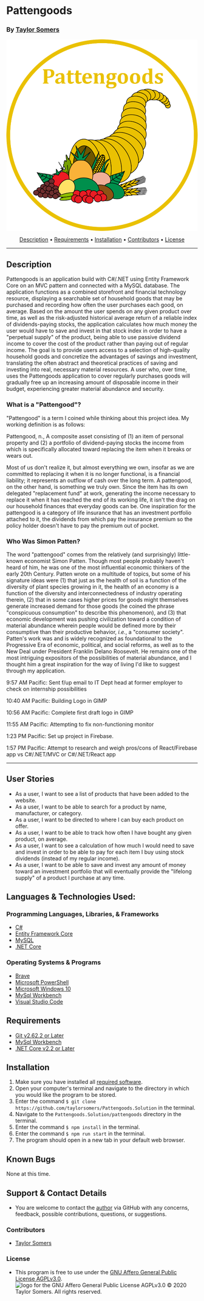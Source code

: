 # Pattengoods

  ### By [Taylor Somers](https://github.com/taylorsomers/)

<img align="center" src="./Pattengoods/wwwroot/img/pattengoods-logo.png" alt="Pattengoods logo featuring corcucopia, or 'horn of plenty'">

<p align="center">
  <a href="#description">Description</a> •
  <a href="#requirements">Requirements</a> •
  <a href="#installation">Installation</a> •
  <a href="#contributors">Contributors</a> •
  <a href="#license">License</a>
</p>

 <hr>

## Description

  Pattengoods is an application build with C#/.NET using Entity Framework Core on an MVC pattern and connected with a MySQL database. The application functions as a combined storefront and financial technology resource, displaying a searchable set of household goods that may be purchased and recording how often the user purchases each good, on average. Based on the amount the user spends on any given product over time, as well as the risk-adjusted historical average return of a reliable index of dividends-paying stocks, the application calculates how much money the user would have to save and invest in that stock index in order to have a "perpetual supply" of the product, being able to use passive dividend income to cover the cost of the product rather than paying out of regular income. The goal is to provide users access to a selection of high-quality household goods and concretize the advantages of savings and investment, translating the often abstract and theoretical practices of saving and investing into real, necessary material resources. A user who, over time, uses the Pattengoods application to cover regularly purchases goods will gradually free up an increasing amount of disposable income in their budget, experiencing greater material abundance and security.

  ### What is a "Pattengood"?
  
  "Pattengood" is a term I coined while thinking about this project idea. My working definition is as follows:

  Pattengood, n., A composite asset consisting of (1) an item of personal property and (2) a portfolio of dividend-paying stocks the income from which is specifically allocated toward replacing the item when it breaks or wears out.

  Most of us don't realize it, but almost everything we own, insofar as we are committed to replacing it when it is no longer functional, is a financial liability; it represents an outflow of cash over the long term. A pattengood, on the other hand, is something we truly own. Since the item has its own delegated "replacement fund" at work, generating the income necessary to replace it when it has reached the end of its working life, it isn't the drag on our household finances that everyday goods can be. One inspiration for the pattengood is a category of life insurance that has an investment portfolio attached to it, the dividends from which pay the insurance premium so the policy holder doesn't have to pay the premium out of pocket.


  ### Who Was Simon Patten?

  The word "pattengood" comes from the relatively (and surprisingly) little-known economist Simon Patten. Though most people probably haven't heard of him, he was one of the most influential economic thinkers of the early 20th Century. Patten wrote on a multitude of topics, but some of his signature ideas were (1) that just as the health of soil is a function of the diversity of plant species growing in it, the health of an economy is a function of the diversity and interconnectedness of industry operating therein, (2) that in some cases higher prices for goods might themselves generate increased demand for those goods (he coined the phrase "conspicuous consumption" to describe this phenomenon), and (3) that economic development was pushing civilization toward a condition of material abundance wherein people would be defined more by their consumptive than their productive behavior, _i.e._, a "consumer society". Patten's work was and is widely recognized as foundational to the Progressive Era of economic, political, and social reforms, as well as to the New Deal under President Franklin Delano Roosevelt. He remains one of the most intriguing expositors of the possibilities of material abundance, and I thought him a great inspiration for the way of living I'd like to suggest through my application.

  9:57 AM Pacific: Sent f/up email to IT Dept head at former employer to check on internship possibilities

  10:40 AM Pacific: Building Logo in GIMP

  10:56 AM Pacific: Complete first draft logo in GIMP

  11:55 AM Pacific: Attempting to fix non-functioning monitor

  1:23 PM Pacific: Set up project in Firebase.

  1:57 PM Pacific: Attempt to research and weigh pros/cons of React/Firebase app vs C#/.NET/MVC or C#/.NET/React app

<hr>

## User Stories

  * As a user, I want to see a list of products that have been added to the website.
  * As a user, I want to be able to search for a product by name, manufacturer, or category.
  * As a user, I want to be directed to where I can buy each product on offer.
  * As a user, I want to be able to track how often I have bought any given product, on average.
  * As a user, I want to see a calculation of how much I would need to save and invest in order to be able to pay for each item I buy using stock dividends (instead of my regular income).
  * As a user, I want to be able to save and invest any amount of money toward an investment portfolio that will eventually provide the "lifelong supply" of a product I purchase at any time.

## Languages & Technologies Used:

  ### Programming Languages, Libraries, & Frameworks
  * [C#](https://docs.microsoft.com/en-us/dotnet/csharp/)
  * [Entity Framework Core](https://docs.microsoft.com/en-us/ef/core/)
  * [MySQL](https://www.mysql.com/)
  * [.NET Core](https://dotnet.microsoft.com/download/dotnet-core/2.2)

  ### Operating Systems & Programs
  * [Brave](https://brave.com/)
  * [Microsoft PowerShell](https://docs.microsoft.com/en-us/powershell/)
  * [Microsoft Windows 10](https://www.microsoft.com/en-us/windows/get-windows-10)
  * [MySql Workbench](https://www.mysql.com/products/workbench/)
  * [Visual Studio Code](https://code.visualstudio.com/)


## Requirements
  * [Git v2.62.2 or Later](https://git-scm.com/downloads/)
  * [MySql Workbench](https://www.mysql.com/products/workbench/)
  * [.NET Core v2.2 or Later](https://dotnet.microsoft.com/download/dotnet-core/2.2)


## Installation

  1.  Make sure you have installed all <a href="#requirements">required software</a>.
  2.  Open your computer's terminal and navigate to the directory in which you would like the program to be stored.
  3.  Enter the command ```$ git clone https://github.com/taylorsomers/Pattengoods.Solution``` in the terminal.
  4.  Navigate to the ```Pattengoods.Solution/pattengoods``` directory in the terminal.
  5.  Enter the command ```$ npm install``` in the terminal.
  5.  Enter the command ```$ npm run start``` in the terminal.
  5.  The program should open in a new tab in your default web browser.


## Known Bugs

  None at this time.


## Support & Contact Details

  * You are welcome to contact the [author](https://github.com/taylorsomers/) via GitHub with any concerns, feedback, possible contributions, questions, or suggestions.


### Contributors

  * [Taylor Somers](https://github.com/taylorsomers/)


### License

  * This program is free to use under the [GNU Affero General Public License AGPLv3.0](https://www.gnu.org/licenses/agpl-3.0.html). <span><img height="12em" src="./public/AGPLv3Logo.png" alt="logo for the GNU Affero General Public License AGPLv3.0"></span> © 2020 Taylor Somers. All rights reserved.